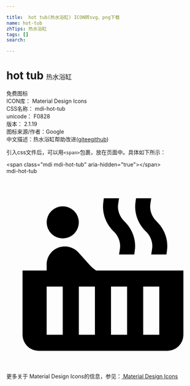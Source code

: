 ```yaml
---

title:  hot tub(热水浴缸) ICON转svg、png下载
name: hot-tub
zhTips: 热水浴缸
tags: []
search: 

---
```


# hot tub  <small style="font-size: 60%;font-weight: 100">热水浴缸</small>


<div class="detail-page">
<p>
<span><span class="badge-success badge">免费图标</span> </span>
<br/>
<span>
ICON库：
<span class="badge-secondary badge">Material Design Icons</span> 
</span>
<br/>
<span>
CSS名称：
<span class="badge-secondary badge">mdi-hot-tub</span> 
</span>
<br/>
<span>
unicode：
<span class="badge-secondary badge">F0828</span> 
<copy-btn content='F0828' btn-title=""></copy-btn>
<copy-btn :content='String.fromCodePoint(parseInt("F0828", 16))' btn-title="复制U"></copy-btn>
</span>
<br/>
<span>
版本：
<span class="badge-secondary badge">2.1.19</span> 
</span>
<br/>
<span>图标来源/作者：<span class="badge-light badge">Google</span></span> 
<br/>
<span class="zh-detail">中文描述：<span class="badge-primary badge">热水浴缸</span><span class="help-link"><span>帮助改进</span>(<a href="https://gitee.com/liuwave/icon-helper/edit/master/json/material/hot-tub.json" target="_blank" rel="noopener noreferrer">gitee</a><a href="https://github.com/liuwave/icon-helper/edit/master/json/material/hot-tub.json" target="_blank" rel="noopener noreferrer">github</a></span>)</span><br/>
</p>
</div>
<div class="alert alert-dark">
  <i class="mdi mdi-hot-tub mdi-48px"></i>
  <i class="mdi mdi-hot-tub mdi-36px"></i>
  <i class="mdi mdi-hot-tub mdi-24px"></i>
  <i class="mdi mdi-hot-tub mdi-18px"></i>
</div>
<div>
  <p>引入css文件后，可以用<code>&lt;span&gt;</code>包裹，放在页面中。具体如下所示：    
  </p>
  <div class="alert alert-primary" style="font-size: 14px">
    &lt;span class="mdi mdi-hot-tub" aria-hidden="true"&gt;&lt;/span&gt;
    <copy-btn content='<span class="mdi mdi-hot-tub" aria-hidden="true"></span>'></copy-btn>
  </div>
  <div class="alert alert-secondary">
    <i class="mdi mdi-hot-tub"
    style="font-size: 24px"
    aria-hidden="true"></i> mdi-hot-tub
    <copy-btn content="mdi-hot-tub" btn-title="复制图标名称"></copy-btn>
  </div>
</div>
<div id="svg" class="svg-wrap">
<svg xmlns="http://www.w3.org/2000/svg" viewBox="0 0 24 24"><path d="M7,4A2,2 0 0,1 9,6A2,2 0 0,1 7,8A2,2 0 0,1 5,6A2,2 0 0,1 7,4M11.15,12H22V20A2,2 0 0,1 20,22H4A2,2 0 0,1 2,20V12H5V11.25C5,10 6,9 7.25,9H7.28C7.62,9 7.95,9.09 8.24,9.23C8.5,9.35 8.74,9.5 8.93,9.73L10.33,11.28C10.56,11.54 10.84,11.78 11.15,12M7,20V14H5V20H7M11,20V14H9V20H11M15,20V14H13V20H15M19,20V14H17V20H19M18.65,5.86C19.68,6.86 20.16,8.21 19.95,9.57L19.89,10H18L18.09,9.41C18.24,8.62 18,7.83 17.42,7.21L17.35,7.15C16.32,6.14 15.85,4.79 16.05,3.43L16.11,3H18L17.91,3.59C17.76,4.38 18,5.17 18.58,5.79L18.65,5.86M14.65,5.86C15.68,6.86 16.16,8.21 15.95,9.57L15.89,10H14L14.09,9.41C14.24,8.62 14,7.83 13.42,7.21L13.35,7.15C12.32,6.14 11.85,4.79 12.05,3.43L12.11,3H14L13.91,3.59C13.76,4.38 14,5.17 14.58,5.79L14.65,5.86Z" /></svg>
</div>
<detail full-name='mdi-hot-tub'></detail>
    
<div><p>更多关于 Material Design Icons的信息，参见：<a target="_blank" href="https://iconhelper.cn/material.html"> Material Design Icons</a>
</p></div>

